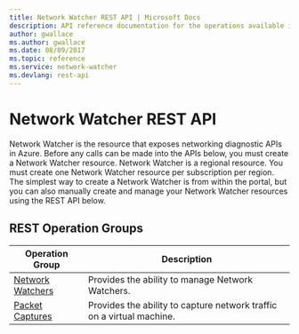 ```yaml
---
title: Network Watcher REST API | Microsoft Docs
description: API reference documentation for the operations available in the Network Watcher REST API, a RESTful web service for managing Network Watcher resources in Azure.
author: gwallace
ms.author: gwallace
ms.date: 08/09/2017
ms.topic: reference
ms.service: network-watcher
ms.devlang: rest-api
---
```


# Network Watcher REST API

Network Watcher is the resource that exposes networking diagnostic APIs in Azure. Before any calls can be made into the APIs below, you must create a Network Watcher resource. Network Watcher is a regional resource. You must create one Network Watcher resource per subscription per region. The simplest way to create a Network Watcher is from within the portal, but you can also manually create and manage your Network Watcher resources using the REST API below.

## REST Operation Groups 

|Operation Group|Description|
|---|---|
|[Network Watchers](xref:management.azure.com.network-watcher.networkwatchers) |Provides the ability to manage Network Watchers.|
|[Packet Captures](xref:management.azure.com.network-watcher.packetcaptures)   |Provides the ability to capture network traffic on a virtual machine.| 

